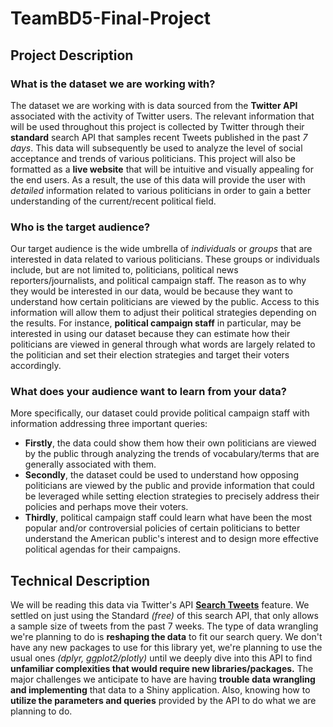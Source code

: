# TeamBD5-Final-Project

## Project Description

### What is the dataset we are working with?  

The dataset we are working with is data sourced from the **Twitter API** associated with the activity of Twitter users. The relevant information that will be used throughout this project is collected by Twitter through their **standard** search API that samples recent Tweets published in the past _7 days_. This data will subsequently be used to analyze the level of social acceptance and trends of various politicians. This project will also be formatted as a **live website** that will be intuitive and visually appealing for the end users. As a result, the use of this data will provide the user with _detailed_ information related to various politicians in order to gain a better understanding of the current/recent political field.

### Who is the target audience?

Our target audience is the wide umbrella of _individuals_ or _groups_ that are interested in data related to various politicians. These groups or individuals include, but are not limited to, politicians, political news reporters/journalists, and political campaign staff. The reason as to why they would be interested in our data, would be because they want to understand how certain politicians are viewed by the public. Access to this information will allow them to adjust their political strategies depending on the results. For instance, **political campaign staff** in particular, may be interested in using our dataset because they can estimate how their politicians are viewed in general through what words are largely related to the politician and set their election strategies and target their voters accordingly.

### What does your audience want to learn from your data?

More specifically, our dataset could provide political campaign staff with information addressing three important queries:
- **Firstly**, the data could show them how their own politicians are viewed by the public through analyzing the trends of vocabulary/terms that are generally associated with them.
- **Secondly**, the dataset could be used to understand how opposing politicians are viewed by the public and provide information that could be leveraged while setting election strategies to precisely address their policies and perhaps move their voters.
- **Thirdly**, political campaign staff could learn what have been the most popular and/or controversial policies of certain politicians to better understand the American public's interest and to design more effective political agendas for their campaigns.

## Technical Description
We will be reading this data via Twitter's API
**[Search Tweets](https://developer.twitter.com/en/docs/tweets/search/overview)**
feature. We settled on just using the Standard _(free)_ of this search
API, that only allows a sample size of tweets from the past 7 weeks.
The type of data wrangling we're planning to do is **reshaping the data** to fit our search query.
We don't have any new packages to use for this library yet, we're planning to use the usual ones _(dplyr, ggplot2/plotly)_ until we deeply dive into this API to find **unfamiliar complexities that would require new libraries/packages.** The major challenges we anticipate to have are having **trouble data wrangling and implementing** that data to a Shiny application. Also, knowing how to **utilize the parameters and queries** provided by the API to do what we are planning to do.

